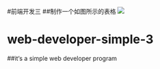 #前端开发三
##制作一个如图所示的表格
![](https://github.com/themachine15/web-developer-simples/raw/master/simple3/img/示例3.png)  


# web-developer-simple-3
##it‘s a simple web developer program
